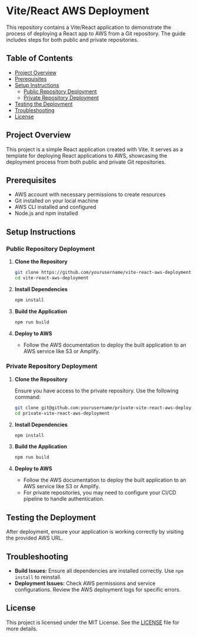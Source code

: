# Vite/React AWS Deployment

This repository contains a Vite/React application to demonstrate the process of deploying a React app to AWS from a Git repository. The guide includes steps for both public and private repositories.

## Table of Contents

- [Project Overview](#project-overview)
- [Prerequisites](#prerequisites)
- [Setup Instructions](#setup-instructions)
    - [Public Repository Deployment](#public-repository-deployment)
    - [Private Repository Deployment](#private-repository-deployment)
- [Testing the Deployment](#testing-the-deployment)
- [Troubleshooting](#troubleshooting)
- [License](#license)

## Project Overview

This project is a simple React application created with Vite. It serves as a template for deploying React applications to AWS, showcasing the deployment process from both public and private Git repositories.

## Prerequisites

- AWS account with necessary permissions to create resources
- Git installed on your local machine
- AWS CLI installed and configured
- Node.js and npm installed

## Setup Instructions

### Public Repository Deployment

1. **Clone the Repository**

    ```sh
    git clone https://github.com/yourusername/vite-react-aws-deployment.git
    cd vite-react-aws-deployment
    ```

2. **Install Dependencies**

    ```sh
    npm install
    ```

3. **Build the Application**

    ```sh
    npm run build
    ```

4. **Deploy to AWS**

    - Follow the AWS documentation to deploy the built application to an AWS service like S3 or Amplify.

### Private Repository Deployment

1. **Clone the Repository**

    Ensure you have access to the private repository. Use the following command:

    ```sh
    git clone git@github.com:yourusername/private-vite-react-aws-deployment.git
    cd private-vite-react-aws-deployment
    ```

2. **Install Dependencies**

    ```sh
    npm install
    ```

3. **Build the Application**

    ```sh
    npm run build
    ```

4. **Deploy to AWS**

    - Follow the AWS documentation to deploy the built application to an AWS service like S3 or Amplify.
    - For private repositories, you may need to configure your CI/CD pipeline to handle authentication.

## Testing the Deployment

After deployment, ensure your application is working correctly by visiting the provided AWS URL.

## Troubleshooting

- **Build Issues:** Ensure all dependencies are installed correctly. Use `npm install` to reinstall.
- **Deployment Issues:** Check AWS permissions and service configurations. Review the AWS deployment logs for specific errors.

## License

This project is licensed under the MIT License. See the [LICENSE](LICENSE) file for more details.
